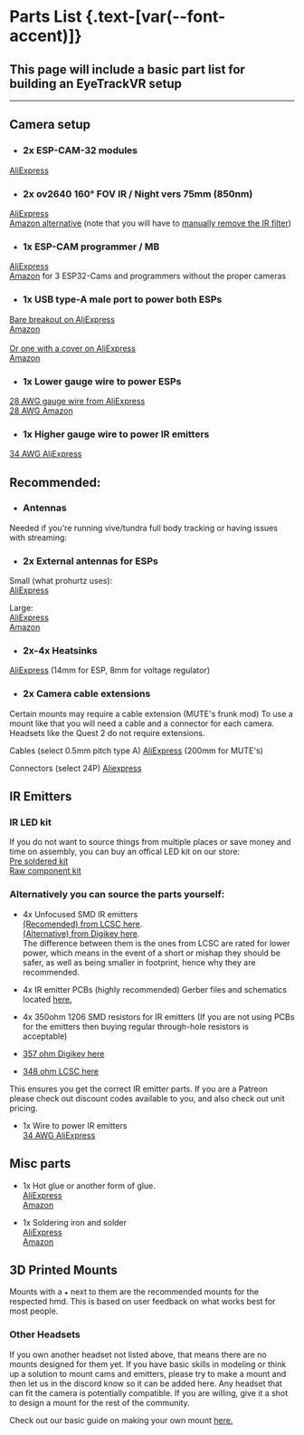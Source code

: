 <script setup>
import Alerts from '../../vue/alerts/Alerts.vue'
import { alerts } from '../../static/alerts'
import PartsList from '../../vue/parts_list/PartsList.vue'
</script>

# Parts List {.text-[var(--font-accent)]}

<Alerts :options="alerts.parts_list_one">
    <template v-slot:content>
        <p>
           Please note that no hardware has been fully set in stone, all purchases are at your loss if hardware changes.
        </p>
    </template>
</Alerts>

## This page will include a basic part list for building an EyeTrackVR setup

<Alerts :options="alerts.parts_list_two">
    <template v-slot:content>
        <p>
           It is recommended to source the main parts from AliExpress as it is much cheaper.
        </p>
    </template>
</Alerts>

---

<Alerts :options="alerts.parts_list_three">
    <template v-slot:content>
        <p>
           It is good practice to buy more than needed in some cases, namely programmers and ESPs, this reduces the risk of a DOA (dead on arrival) causing a delay.
        </p>
    </template>
</Alerts>

## Camera setup

- ### 2x ESP-CAM-32 modules  
[AliExpress](https://a.aliexpress.com/_mKjL9Cq)

- ### 2x ov2640 160° FOV IR / Night vers 75mm (850nm)  
[AliExpress](https://a.aliexpress.com/_mrNbZww)  
[Amazon alternative](https://www.amazon.com/Camera-Aideepen-Wide-Angle-Megapixel-Support/dp/B09XXPX4SP/) (note that you will have to [manually remove the IR filter](https://www.youtube.com/watch?v=QYH-FWvDbDc))

- ### 1x ESP-CAM programmer / MB  
[AliExpress](https://a.aliexpress.com/_mPaPgPu)  
[Amazon](https://www.amazon.com/DORHEA-Bluetooth-Development-4-75V-5-25V-Raspberry/dp/B08ZS5YWCG/)
 for 3 ESP32-Cams and programmers without the proper cameras

- ### 1x USB type-A male port to power both ESPs  
[Bare breakout on AliExpress](https://www.aliexpress.com/item/2255801092919590.html)  
[Amazon](https://www.amazon.com/10Gtek-DIP-Breakout-Adapter-2-54mm/dp/B09LC8WQCD/)  
\
[Or one with a cover on AliExpress](https://www.aliexpress.com/item/2251832820552545.html)  
[Amazon](https://www.amazon.com/Pigtail-Extension-Cables-Connector-Replacement/dp/B09ZQNJ2DJ/)  
- ### 1x Lower gauge wire to power ESPs  
[28 AWG gauge wire from AliExpress](https://a.aliexpress.com/_mK72cy6)  
[28 AWG Amazon](https://www.amazon.com/Fermerry-Silicone-Stranded-Copper-Electrical/dp/B089CTT5X1/)  

- ### 1x Higher gauge wire to power IR emitters  
[34 AWG AliExpress](https://www.aliexpress.com/item/3256804720067942.html)  


## Recommended:

- ### Antennas
Needed if you're running vive/tundra full body tracking or having issues with streaming:
- ### 2x External antennas for ESPs 
Small (what prohurtz uses):  
[AliExpress](https://a.aliexpress.com/_ms1TzXc)

Large:  
[AliExpress](https://www.aliexpress.com/item/2255800868378357.html)  
[Amazon](https://www.amazon.com/gp/product/B09K3ZPY5Z/)

- ### 2x-4x Heatsinks
[AliExpress](https://www.aliexpress.us/item/3256803892794950.html) (14mm for ESP, 8mm for voltage regulator)

- ### 2x Camera cable extensions
Certain mounts may require a cable extension (MUTE's frunk mod)
To use a mount like that you will need a cable and a connector for each camera.
Headsets like the Quest 2 do not require extensions.

Cables (select 0.5mm pitch type A) [AliExpress](https://a.aliexpress.com/_mqVcK8a) (200mm for MUTE's)

Connectors (select 24P) [Aliexpress](https://www.aliexpress.com/item/3256804096715690.html)


## IR Emitters

### IR LED kit
If you do not want to source things from multiple places or save money and time on assembly, you can buy an offical LED kit on our store:  
[Pre soldered kit](https://store.eyetrackvr.dev/products/assembled-eyetrackvr-ir-led-kit)  
[Raw component kit](https://store.eyetrackvr.dev/products/eyetrackvr-pcbs-components-kit)

### Alternatively you can source the parts yourself:
- 4x Unfocused SMD IR emitters  
[(Recomended) from LCSC here](https://www.lcsc.com/product-detail/Infrared-IR-LEDs_XINGLIGHT-XL-3216HIRC-850_C965891.html).  
[(Alternative) from Digikey here](https://www.digikey.com/en/products/detail/inolux/IN-P32ZTIR/10384796).  
The difference between them is the ones from LCSC are rated for lower power, which means in the event of a short or mishap they should be safer, as well as being smaller in footprint, hence why they are recommended.
<Alerts :options="alerts.parts_list_four">
    <template v-slot:content>
        <p>
           The smaller ones can not be soldered at temps above 245C or they will burn. Low temp solder is recommended.
        </p>
    </template>
</Alerts>

<Alerts :options="alerts.parts_list_five">
    <template v-slot:content>
        <p>
           <text class="font-bold">DO NOT BUY FOCUSED ONES!</text>
           <br>
           If they look like something you would find in a TV remote, do not use them. If you aren't exactly sure what you are doing, buy them from the LCSC or Digikey link.
        </p>
    </template>
</Alerts>

- 4x IR emitter PCBs (highly recommended) Gerber files and schematics located [here.](https://github.com/RedHawk989/EyeTrackVR-Hardware/tree/main/IR%20Emmitter)

- 4x 350ohm 1206 SMD resistors for IR emitters (If you are not using PCBs for the emitters then buying regular  through-hole resistors is acceptable)
  
- [357 ohm Digikey here](https://www.digikey.com/en/products/detail/stackpole-electronics-inc/RMCF1206FT357R/1759919)
- [348 ohm LCSC here](https://lcsc.com/product-detail/Chip-Resistor-Surface-Mount_BOURNS-CR1206-FX-3480ELF_C205328.html)

This ensures you get the correct IR emitter parts.
If you are a Patreon please check out discount codes available to you, and also check out unit pricing.

- 1x Wire to power IR emitters  
[34 AWG AliExpress](https://www.aliexpress.com/item/3256804720067942.html)  

## Misc parts

- 1x Hot glue or another form of glue.   
[AliExpress](https://www.aliexpress.com/item/3256803968572059.html)  
[Amazon](https://www.amazon.com/Assark-Sticks-School-Repairs-20W/dp/B09FYWQ44L/)

- 1x Soldering iron and solder  
[AliExpress](https://www.aliexpress.com/item/3256801448141079.html)  
[Amazon](https://www.amazon.com/Liouhoum-Auto-Sleep-Adjustable-Temperature-Thermostatic/dp/B08PZBPXLZ/ref=sr_1_9)

## 3D Printed Mounts

Mounts with a `★` next to them are the recommended mounts for the respected hmd. This is based on user feedback on what works best for most people.

<PartsList />

### Other Headsets

If you own another headset not listed above, that means there are no mounts designed for them yet. If you have basic skills in modeling or think up a solution to mount cams and emitters, please try to make a mount and then let us in the discord know so it can be added here. Any headset that can fit the camera is potentially compatible. If you are willing, give it a shot to design a mount for the rest of the community.

Check out our basic guide on making your own mount [here.](./creating_your_own_mount)

<Alerts :options="alerts.parts_list_six">
    <template v-slot:content>
        <p>
           If you have a headset mount that is not listed above, please let us know in the discord so it can be added here.
        </p>
    </template>
</Alerts>
